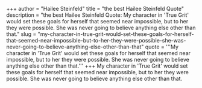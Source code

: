 +++
author = "Hailee Steinfeld"
title = "the best Hailee Steinfeld Quote"
description = "the best Hailee Steinfeld Quote: My character in 'True Grit' would set these goals for herself that seemed near impossible, but to her they were possible. She was never going to believe anything else other than that."
slug = "my-character-in-true-grit-would-set-these-goals-for-herself-that-seemed-near-impossible-but-to-her-they-were-possible-she-was-never-going-to-believe-anything-else-other-than-that"
quote = '''My character in 'True Grit' would set these goals for herself that seemed near impossible, but to her they were possible. She was never going to believe anything else other than that.'''
+++
My character in 'True Grit' would set these goals for herself that seemed near impossible, but to her they were possible. She was never going to believe anything else other than that.
